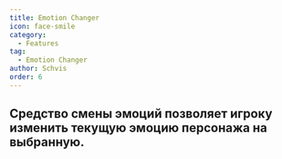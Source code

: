 ```yaml
---
title: Emotion Changer
icon: face-smile
category:
  - Features
tag:
  - Emotion Changer
author: Schvis
order: 6
---
```


## Средство смены эмоций позволяет игроку изменить текущую эмоцию персонажа на выбранную.
